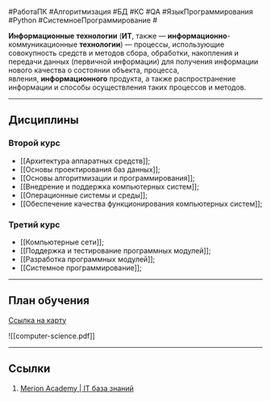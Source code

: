 #РаботаПК #Алгоритмизация #БД #КС #QA #ЯзыкПрограммирования #Python #СистемноеПрограммирование #

**Информационные** **технологии** (**ИТ**, также — **информационно**-коммуникационные **технологии**) — процессы, использующие совокупность средств и методов сбора, обработки, накопления и передачи данных (первичной информации) для получения информации нового качества о состоянии объекта, процесса, явления, **информационного** продукта, а также распространение информации и способы осуществления таких процессов и методов.

---
## Дисциплины

### Второй курс

- [[Архитектура аппаратных средств]];
- [[Основы проектирования баз данных]];
- [[Основы алгоритмизации и программирования]];
- [[Внедрение и поддержка компьютерных систем]];
- [[Операционные системы и среды]];
- [[Обеспечение качества функционирования компьютерных систем]];

### Третий курс

- [[Компьютерные сети]];
- [[Поддержка и тестирование программных модулей]];
- [[Разработка программных модулей]];
- [[Системное программирование]];

---
## План обучения

[Ссылка на карту](https://roadmap.sh/computer-science)

![[computer-science.pdf]]

---
## Ссылки

1. [Merion Academy | IT база знаний](https://wiki.merionet.ru/)